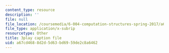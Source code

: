 ```yaml
---
content_type: resource
description: ''
file: null
file_location: /coursemedia/6-004-computation-structures-spring-2017/a67cd4688d2d5d63bd6959de2c8a6462_aheyquidLO8.vtt
file_type: application/x-subrip
resourcetype: Other
title: 3play caption file
uid: a67cd468-8d2d-5d63-bd69-59de2c8a6462
---
```

